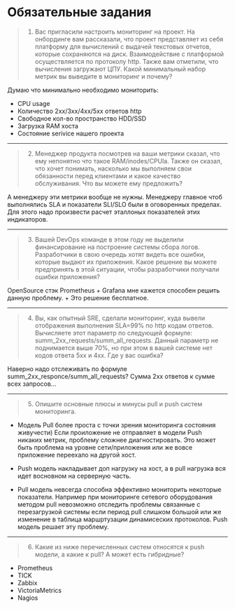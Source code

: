 # Обязательные задания

> 1. Вас пригласили настроить мониторинг на проект. На онбординге вам рассказали, что проект представляет из себя платформу для вычислений с выдачей текстовых отчетов, которые сохраняются на диск. Взаимодействие с платформой осуществляется по протоколу http. Также вам отметили, что вычисления загружают ЦПУ. Какой минимальный набор метрик вы выведите в мониторинг и почему?

Думаю что минимально необходимо мониторить:
- CPU usage
- Количество 2xx/3xx/4xx/5xx ответов http
- Свободное кол-во пространство HDD/SSD
- Загрузка RAM хоста
- Состояние serivice нашего проекта

---

> 2. Менеджер продукта посмотрев на ваши метрики сказал, что ему непонятно что такое RAM/inodes/CPUla. Также он сказал, что хочет понимать, насколько мы выполняем свои обязанности перед клиентами и какое качество обслуживания. Что вы можете ему предложить?

А менеджеру эти метрики вообще не нужны. Менеджеру главное чтоб выполнялись SLA и показатели SLI/SLO были в оговоренных пределах. Для этого надо произвести расчет эталлоных показателей этих индикаторов.

---

> 3. Вашей DevOps команде в этом году не выделили финансирование на построение системы сбора логов. Разработчики в свою очередь хотят видеть все ошибки, которые выдают их приложения. Какое решение вы можете предпринять в этой ситуации, чтобы разработчики получали ошибки приложения?

OpenSource стэк Prometheus + Grafana мне кажется способен решить данную проблему. + Это решение бесплатное.

---

> 4. Вы, как опытный SRE, сделали мониторинг, куда вывели отображения выполнения SLA=99% по http кодам ответов. Вычисляете этот параметр по следующей формуле: summ_2xx_requests/summ_all_requests. Данный параметр не поднимается выше 70%, но при этом в вашей системе нет кодов ответа 5xx и 4xx. Где у вас ошибка?

Наверно надо отслеживать по формуле summ_2xx_responce/summ_all_requests? Сумма 2хх ответов к сумме всех запросов...

---

> 5. Опишите основные плюсы и минусы pull и push систем мониторинга.

- Модель Pull более проста с точки зрения мониторинга состояния живучести) Если проиложение не отправляет в модели Push никаких метрик, проблему сложнее диагностировать. Это может быть проблема на уровне сети/приложения или же вовсе приложение переехало на другой хост.

- Push модель накладывает доп нагрузку на хост, а в pull нагрузка вся идет восновном на серверную часть.

- Pull модель невсегда способна эффективно мониторить некоторые показатели. Например при мониторинге сетевого оборудования методом pull невозможно отследить проблемы связанные с перезагрузкой системы если период pull слишком большой или же изменение в таблица маршртузации динамисеских протоколов. Push модель решает эту проблему.

---

> 6. Какие из ниже перечисленных систем относятся к push модели, а какие к pull? А может есть гибридные?

- Prometheus 
- TICK
- Zabbix
- VictoriaMetrics
- Nagios